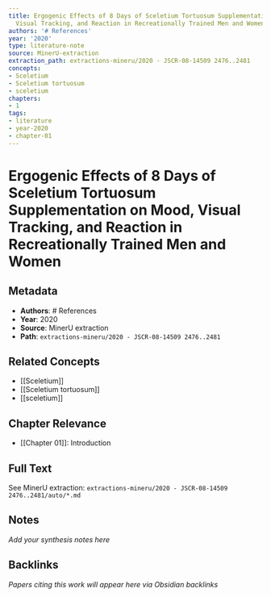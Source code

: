 ```yaml
---
title: Ergogenic Effects of 8 Days of Sceletium Tortuosum Supplementation on Mood,
  Visual Tracking, and Reaction in Recreationally Trained Men and Women
authors: '# References'
year: '2020'
type: literature-note
source: MinerU-extraction
extraction_path: extractions-mineru/2020 - JSCR-08-14509 2476..2481
concepts:
- Sceletium
- Sceletium tortuosum
- sceletium
chapters:
- 1
tags:
- literature
- year-2020
- chapter-01
---
```


# Ergogenic Effects of 8 Days of Sceletium Tortuosum Supplementation on Mood, Visual Tracking, and Reaction in Recreationally Trained Men and Women

## Metadata

- **Authors**: # References
- **Year**: 2020
- **Source**: MinerU extraction
- **Path**: `extractions-mineru/2020 - JSCR-08-14509 2476..2481`

## Related Concepts

- [[Sceletium]]
- [[Sceletium tortuosum]]
- [[sceletium]]

## Chapter Relevance

- [[Chapter 01]]: Introduction

## Full Text

See MinerU extraction: `extractions-mineru/2020 - JSCR-08-14509 2476..2481/auto/*.md`

## Notes

*Add your synthesis notes here*

## Backlinks

*Papers citing this work will appear here via Obsidian backlinks*
